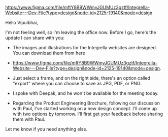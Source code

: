 https://www.figma.com/file/mftY8B9WWmyJGUMUz3gztf/Integrella-Website---Dev-File?type=design&node-id=2125-19140&mode=design



  
Hello Vipulbhai,

I'm not feeling well, so I'm leaving the office now. Before I go, here's the update I can share with you:

- The images and illustrations for the Integrella websites are designed. You can download them from here
- https://www.figma.com/file/mftY8B9WWmyJGUMUz3gztf/Integrella-Website---Dev-File?type=design&node-id=2125-19140&mode=design. 
- Just select a frame, and on the right side, there's an option called "export" where you can choose to save as JPG, PDF, or PNG.

- I spoke with Deepak, and he won't be available for the meeting today.

- Regarding the Product Engineering Brochure, following our discussion with Paul, I've started working on a new design concept. I'll come up with two options by tomorrow. I'll first get your feedback before sharing them with Paul.

Let me know if you need anything else.